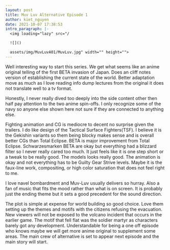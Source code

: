 ```yaml
---
layout: post
title: Muv Luv Alternative Episode 1
author: kiet_nguyen
date: 2021-10-07 17:38:53
intro_paragraph: |-
  <img loading="lazy" src="/

  ![]()

  assets/img/MuvLuvA01/MuvLuv.jpg" width="" height="">
---
```

Well interesting way to start this series. We get what seems like an anime original telling of the first BETA invasion of Japan. Does an cliff notes version of establishing the current state of the world. Better adaptation move as much as I love reading info dump lectures from the original it does not translate well to a tv format. 

Honestly, I never really dived too deeply into the side content other then half pay attention to the two anime spin-offs. I only recognize some of the navy so anyone else shown here not sure if they are connected to anything else.

Fighting animation and CG is mediocre to decent no surprise given the trailers. I do like design of the Tactical Surface Fighters(TSF). I believe it is the Gekishin variants so them being blocky makes sense and is overall better CGs than Total Eclipse.  BETA is major improvement from Total Eclipse. Schwarzesmarken BETA are okay but everything had a blizzard filter so I never really cared too much. It just feels like it is one step short or a tweak to be really good. The models looks really good. The animation is okay and not everything has to be Guilty Gear Strive levels. Maybe it is the faux-line work, compositing, or high color saturation that does not feel right to me.

I love navel bombardment and Muv-Luv usually delivers so hurray. Also a fan of music that fits the mood rather than what is on screen. It is probably just the ending theme but it sets a good precedent for the sound direction.

The plot is simple at expense for world building so good choice. Love them setting up the themes and motifs with the citizens refusing the evacuation. New viewers will not be exposed to the volcano incident that occurs in the earlier game. The motif that fell flat was the soldier martyr as characters barely got any development. Understandable for being a one off episode who knows maybe we will get more anime original to supplement some areas. The main crew of alternative is set to appear next episode and the main story will start.